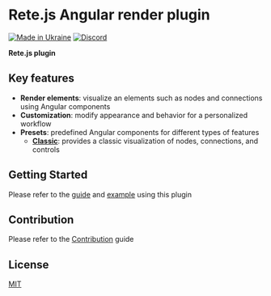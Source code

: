 Rete.js Angular render plugin
====
[![Made in Ukraine](https://img.shields.io/badge/made_in-ukraine-ffd700.svg?labelColor=0057b7)](https://stand-with-ukraine.pp.ua)
[![Discord](https://img.shields.io/discord/1081223198055604244?color=%237289da&label=Discord)](https://discord.gg/cxSFkPZdsV)

**Rete.js plugin**

## Key features

- **Render elements**: visualize an elements such as nodes and connections using Angular components
- **Customization**: modify appearance and behavior for a personalized workflow
- **Presets**: predefined Angular components for different types of features
  -  **[Classic](https://retejs.org/docs/guides/renderers/angular#connect-plugin)**: provides a classic visualization of nodes, connections, and controls

## Getting Started

Please refer to the [guide](https://retejs.org/docs/guides/renderers/angular) and [example](https://retejs.org/examples/angular/basic) using this plugin

## Contribution

Please refer to the [Contribution](https://retejs.org/docs/contribution) guide

## License

[MIT](https://github.com/retejs/angular-render-plugin/blob/master/LICENSE)
